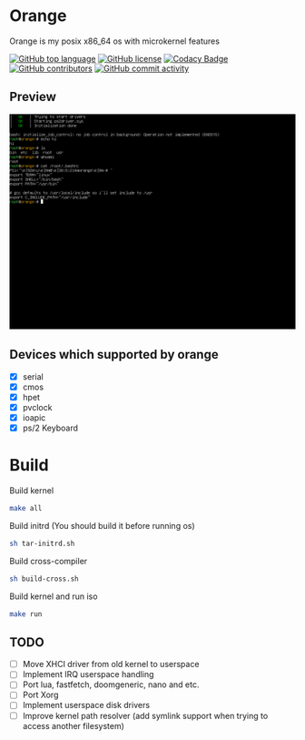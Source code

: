 # Orange

Orange is my posix x86_64 os with microkernel features

[![GitHub top language](https://img.shields.io/github/languages/top/cpplover0/orange?logo=c&label=)](https://github.com/cpplover0/orange/blob/main/kernel/GNUmakefile)
[![GitHub license](https://img.shields.io/github/license/cpplover0/orange)](https://github.com/cpplover0/orange/blob/master/LICENSE)
[![Codacy Badge](https://app.codacy.com/project/badge/Grade/e78ad48f394f46d1bb98f1942c7e1f21)]()
[![GitHub contributors](https://img.shields.io/github/contributors/cpplover0/orange)](https://github.com/cpplover0/orange/graphs/contributors)
[![GitHub commit activity](https://img.shields.io/github/commit-activity/m/cpplover0/orange)](https://github.com/cpplover0/orange/commits)

## Preview
![fastfetch and lua](https://github.com/cppLover0/Orange/blob/main/tools/img/work.png?raw=true)

## Devices which supported by orange

- [x] serial
- [x] cmos
- [x] hpet
- [x] pvclock
- [x] ioapic
- [x] ps/2 Keyboard

# Build

Build kernel
```sh
make all
```

Build initrd (You should build it before running os)
```sh
sh tar-initrd.sh
```

Build cross-compiler 
```sh
sh build-cross.sh
```

Build kernel and run iso 
```sh
make run
```

## TODO

- [ ] Move XHCI driver from old kernel to userspace
- [ ] Implement IRQ userspace handling
- [ ] Port lua, fastfetch, doomgeneric, nano and etc.
- [ ] Port Xorg 
- [ ] Implement userspace disk drivers
- [ ] Improve kernel path resolver (add symlink support when trying to access another filesystem)